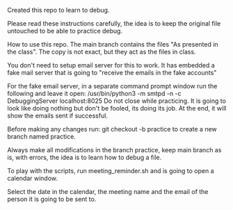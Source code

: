 Created this repo to learn to debug.

Please read these instructions carefully, the idea is to keep the original file untouched to be able to practice debug.

How to use this repo.
The main branch contains the files "As presented in the class". The copy is not exact, but they act as the files in class.

You don't need to setup email server for this to work. It has embedded a fake mail server that is going to "receive the emails in the fake accounts"

For the fake email server, in a separate command prompt window run the following and leave it open:
/usr/bin/python3 -m smtpd -n -c DebuggingServer localhost:8025
Do not close while practicing. It is going to look like doing nothing but don't be fooled, its doing its job. At the end, it will show the emails sent if successful.

Before making any changes run: git checkout -b practice
to create a new branch named practice.

Always make all modifications in the branch practice, keep main branch as is, with errors, the idea is to learn how to debug a file.

To play with the scripts, run meeting_reminder.sh and is going to open a calendar window.

Select the date in the calendar, the meeting name and the email of the person it is going to be sent to.

